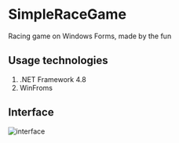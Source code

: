 # SimpleRaceGame
Racing game on Windows Forms, made by the fun

## Usage technologies
1. .NET Framework 4.8
2. WinFroms

## Interface

![interface](https://github.com/ipbtech/SimpleRaceGame/assets/110702050/19210a35-1eee-4570-ac2d-f432a0ea265c)
